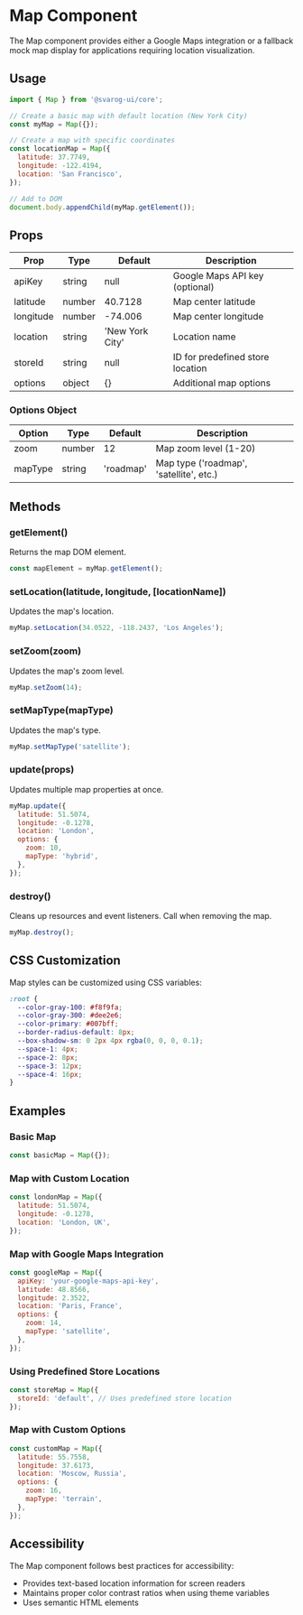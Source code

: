 # Map Component

The Map component provides either a Google Maps integration or a fallback mock map display for applications requiring location visualization.

## Usage

```javascript
import { Map } from '@svarog-ui/core';

// Create a basic map with default location (New York City)
const myMap = Map({});

// Create a map with specific coordinates
const locationMap = Map({
  latitude: 37.7749,
  longitude: -122.4194,
  location: 'San Francisco',
});

// Add to DOM
document.body.appendChild(myMap.getElement());
```

## Props

| Prop      | Type   | Default         | Description                      |
| --------- | ------ | --------------- | -------------------------------- |
| apiKey    | string | null            | Google Maps API key (optional)   |
| latitude  | number | 40.7128         | Map center latitude              |
| longitude | number | -74.006         | Map center longitude             |
| location  | string | 'New York City' | Location name                    |
| storeId   | string | null            | ID for predefined store location |
| options   | object | {}              | Additional map options           |

### Options Object

| Option  | Type   | Default   | Description                             |
| ------- | ------ | --------- | --------------------------------------- |
| zoom    | number | 12        | Map zoom level (1-20)                   |
| mapType | string | 'roadmap' | Map type ('roadmap', 'satellite', etc.) |

## Methods

### getElement()

Returns the map DOM element.

```javascript
const mapElement = myMap.getElement();
```

### setLocation(latitude, longitude, [locationName])

Updates the map's location.

```javascript
myMap.setLocation(34.0522, -118.2437, 'Los Angeles');
```

### setZoom(zoom)

Updates the map's zoom level.

```javascript
myMap.setZoom(14);
```

### setMapType(mapType)

Updates the map's type.

```javascript
myMap.setMapType('satellite');
```

### update(props)

Updates multiple map properties at once.

```javascript
myMap.update({
  latitude: 51.5074,
  longitude: -0.1278,
  location: 'London',
  options: {
    zoom: 10,
    mapType: 'hybrid',
  },
});
```

### destroy()

Cleans up resources and event listeners. Call when removing the map.

```javascript
myMap.destroy();
```

## CSS Customization

Map styles can be customized using CSS variables:

```css
:root {
  --color-gray-100: #f8f9fa;
  --color-gray-300: #dee2e6;
  --color-primary: #007bff;
  --border-radius-default: 8px;
  --box-shadow-sm: 0 2px 4px rgba(0, 0, 0, 0.1);
  --space-1: 4px;
  --space-2: 8px;
  --space-3: 12px;
  --space-4: 16px;
}
```

## Examples

### Basic Map

```javascript
const basicMap = Map({});
```

### Map with Custom Location

```javascript
const londonMap = Map({
  latitude: 51.5074,
  longitude: -0.1278,
  location: 'London, UK',
});
```

### Map with Google Maps Integration

```javascript
const googleMap = Map({
  apiKey: 'your-google-maps-api-key',
  latitude: 48.8566,
  longitude: 2.3522,
  location: 'Paris, France',
  options: {
    zoom: 14,
    mapType: 'satellite',
  },
});
```

### Using Predefined Store Locations

```javascript
const storeMap = Map({
  storeId: 'default', // Uses predefined store location
});
```

### Map with Custom Options

```javascript
const customMap = Map({
  latitude: 55.7558,
  longitude: 37.6173,
  location: 'Moscow, Russia',
  options: {
    zoom: 16,
    mapType: 'terrain',
  },
});
```

## Accessibility

The Map component follows best practices for accessibility:

- Provides text-based location information for screen readers
- Maintains proper color contrast ratios when using theme variables
- Uses semantic HTML elements
